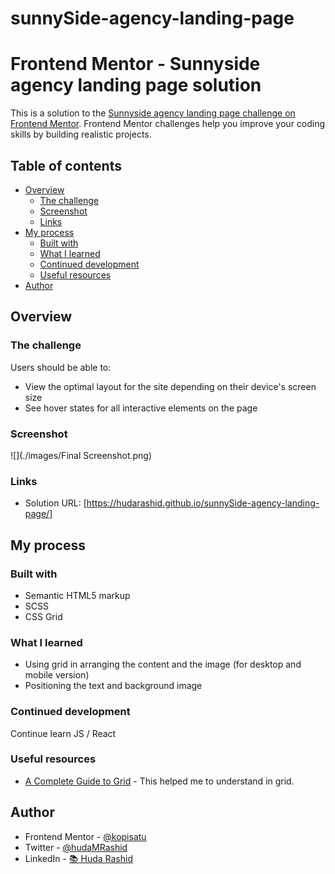 # sunnySide-agency-landing-page

# Frontend Mentor - Sunnyside agency landing page solution

This is a solution to the [Sunnyside agency landing page challenge on Frontend Mentor](https://www.frontendmentor.io/challenges/sunnyside-agency-landing-page-7yVs3B6ef). Frontend Mentor challenges help you improve your coding skills by building realistic projects.

## Table of contents

- [Overview](#overview)
  - [The challenge](#the-challenge)
  - [Screenshot](#screenshot)
  - [Links](#links)
- [My process](#my-process)
  - [Built with](#built-with)
  - [What I learned](#what-i-learned)
  - [Continued development](#continued-development)
  - [Useful resources](#useful-resources)
- [Author](#author)



## Overview

### The challenge

Users should be able to:

- View the optimal layout for the site depending on their device's screen size
- See hover states for all interactive elements on the page

### Screenshot

![](./images/Final Screenshot.png)


### Links

- Solution URL: [https://hudarashid.github.io/sunnySide-agency-landing-page/]


## My process

### Built with

- Semantic HTML5 markup
- SCSS
- CSS Grid


### What I learned

- Using grid in arranging the content and the image (for desktop and mobile version)
- Positioning the text and background image



### Continued development

Continue learn JS / React

### Useful resources

- [A Complete Guide to Grid](https://css-tricks.com/snippets/css/complete-guide-grid/) - This helped me to understand in grid. 


## Author

- Frontend Mentor - [@kopisatu](https://www.frontendmentor.io/profile/kopisatu)
- Twitter - [@hudaMRashid](https://twitter.com/hudaMRashid)
- LinkedIn - [📚 Huda Rashid](https://www.linkedin.com/in/%F0%9F%93%9A-huda-rashid-0843aa146/)




